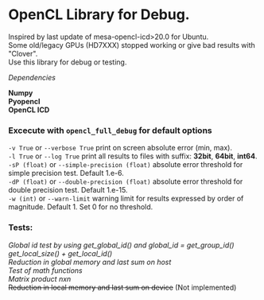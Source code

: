 # OpenCL Library for Debug. <br />


Inspired by last update of mesa-opencl-icd>20.0 for Ubuntu. <br />
Some old/legacy GPUs (HD7XXX) stopped working or give bad results with "Clover". <br />
Use this library for debug or testing. <br />


*Dependencies* <br />

__Numpy__ <br />
__Pyopencl__ <br />
__OpenCL ICD__ <br />


### Excecute with `opencl_full_debug` for default options <br />

`-v True` or `--verbose True` print on screen absolute error (min, max). <br />
`-l True` or `--log True` print all results to files with suffix: **32bit**, **64bit**, **int64**. <br />
`-sP (float)` or `--simple-precision (float)` absolute error threshold for simple precision test. Default 1.e-6. <br />
`-dP (float)` or `--double-precision (float)` absolute error threshold for double precision test. Default 1.e-15. <br />
`-w (int)` or `--warn-limit` warning limit for results expressed by order of magnitude. Default 1. Set 0 for no threshold. <br />

### Tests: <br />
*Global id test by using get_global_id() and global_id = get_group_id() get_local_size() + get_local_id()* <br />
*Reduction in global memory and last sum on host* <br />
*Test of math functions* <br />
*Matrix product nxn* <br />
~~Reduction in local memory and last sum on device~~ (Not implemented) <br />








